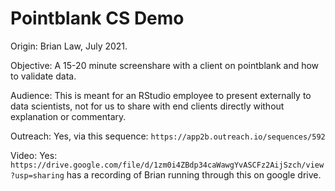 # Pointblank CS Demo

Origin: Brian Law, July 2021. 

Objective: A 15-20 minute screenshare with a client on pointblank and how to validate data.

Audience: This is meant for an RStudio employee to present externally to data scientists, not for us to share with end clients directly without explanation or commentary.

Outreach: Yes, via this sequence: `https://app2b.outreach.io/sequences/592`

Video: Yes: `https://drive.google.com/file/d/1zm0i4ZBdp34caWawgYvASCFz2AijSzch/view?usp=sharing` has a recording of Brian running through this on google drive. 
